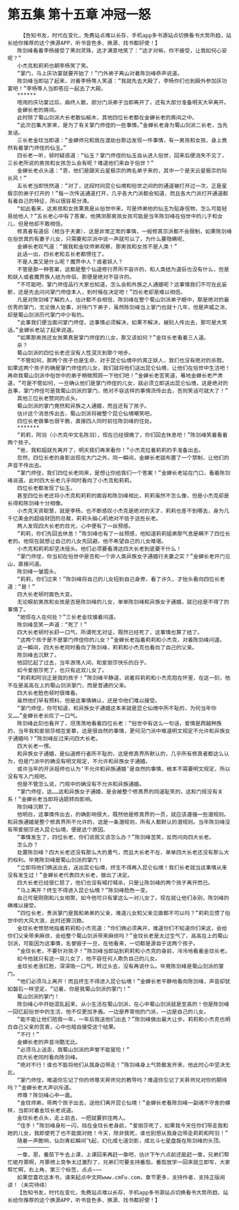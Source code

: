 # 第五集 第十五章 冲冠一怒
        【告知书友，时代在变化，免费站点难以长存，手机app多书源站点切换看书大势所趋，站长给你推荐的这个换源APP，听书音色多、换源、找书都好使！】
       陈剑峰看着李杨接受了黑剡灵珠，这才满意地笑了：“这才对嘛，你不接受，让我如何心安呢？”
       小杰克和莉莉也朝李杨笑了笑。
       “掌门，马上庆功宴就要开始了！”门外弟子离山对着陈剑峰恭声说道。
       陈剑峰当即站了起来，对着李杨等人笑道：“我就先去大殿了，李杨你们也到殿外参加庆功宴吧！”李杨等人当即答应一起去了大殿。
       ******
       喧闹的庆功宴过后，曲终人散，部分门派弟子当即离开了，还有大部分准备明天大早离开。
       金蝉长老的房间。
       此时除了蜀山剑派大长老散仙榆木，其他四位长老都在金蝉长老的房间之中。
       “此次召集大家来，是为了有关掌门师侄的一些事情。”金蝉长老身为蜀山剑派二长老，当先发话。
       三长老金玟当即道：“金蝉师兄和我在渡劫台那边发现一件事情，有一男孩和女孩，身上竟然有着掌门师侄的仙玉。”
       四长老一听，顿时疑惑道：“仙玉？掌门师侄的仙玉自从进入俗世，回来后便消失不见了，三长老所说的男孩和女孩怎么会有呢？难道他们来自于俗世？”
       金蝉长老点头道：“恩，他们是跟天云星极宗的两名弟子来的，其中一个是天云星极宗的际长风！”
       五长老当即恍然道：“对了，这段时间昆仑仙境和俗世之间的的通道被打开过一次，正是星极宗的弟子打开的！”每一次传送通道打开，几乎各大门派都会知道，而且各大门派打开通道都有着自己的特征，所以很容易分清。
       “如此看来，这男孩和女孩果真是从俗世中来，可是师弟他的仙玉为贴身信物，怎么可能轻易给他人？”五长老心中有了答案，他猜测那男孩女孩可能是当年陈剑峰在俗世中的儿子和女儿，但是他却不敢相信。
       修真者有道侣（相当于夫妻），这是非常正常的事情，一般修真宗派都不会限制，如果陈剑峰在俗世真的有妻子儿女，只需要和宗派中说一声就可以了，为什么要隐瞒呢、
       金蝉长老叹气道：“据我和金玟师弟观察，那男孩和女孩不是人类！”
       此话一出，四长老和五长老都愣住了。
       不是人类又是什么呢？魔界中人？或者妖人？
       不管是那一种答案，这都是整个仙道修行界所不容许的，和人类结为道侣也没有什么，但是和妖人或者魔界族人结为伴侣，那便是绝对不容许的。
       “不可能吧，掌门师侄品行大家也知道，怎么会和外族之人通婚呢？这事情我们不可在此妄断，还是先去问问掌门师侄本人，到时候在决定吧！”四长老却是难以相信。
       凡是对陈剑峰了解的人，估计都不会相信，陈剑峰在整个蜀山剑派弟子眼中，那是绝对的最优秀的掌门，无论做人处事，对待门下弟子，虽然陈剑峰当上掌门也就十几年，但是声威之浓，却是蜀山剑派历代掌门中少有的。
       “此事我们便当面问掌门师侄，这事情必须解决，如果不解决，被别人传出去，那可是大笑话。”金蝉长老站了起来说道。
       “如果那男孩还女孩果真是掌门师侄的儿女，那又该如何？”金玟长老看着三人道。
       杀？
       蜀山剑派的四位长老还没有人性泯灭到那个地步。
       “不管如何，那两个孩子也是生命，对于昆仑仙境中的真正妖人，我们也没有绝对的杀戮，如果这两个孩子的确是掌门师侄的儿女，我们就将他们送出昆仑仙境，让他们在俗世中生活吧！再命我蜀山剑派中俗世中的弟子稍微照顾一下他们吧！”金蝉长老苦笑道，蓦地金蝉长老严肃道，“可是不管如何，一旦确认他们是掌门师侄的儿女，就必须立即送出昆仑仙境，这是绝对的丑事，掌门师侄可是我蜀山剑派的掌门，绝对不容这样的事情流传出去，否则笑话可就大了！”
       其他三位长老赞同的点头。
       蜀山剑派的掌门竟然和异族之人通婚，而且还有了孩子。
       估计这个消息传出去，蜀山剑派将被整个昆仑仙境嘲笑吧。
       四位长老做事也很干脆，直接四人同时前往陈剑峰的住处。
       *******
       “莉莉，阿羽（小杰克中文名陈羽），现在已经很晚了，你们回去休息吧！”陈剑峰笑着看着两个孩子。
       “爸，我和姐就先离开了，明天我们再来看你！”小杰克拉着莉莉的手准备出去。
       忽然，四位长老的身影出现在大门之外，同一瞬间，金蝉长老就布置了一个禁制，让他们的声音不传出去。
       “掌门师侄，我们四位长老同来，是想让你给我们一个答案！”金蝉长老站在门口，看着陈剑峰说道。此时四大长老几乎同时看向了小杰克和莉莉。
       四位长老都发现了仙玉。
       甚至四位长老还将小杰克和莉莉的面容和陈剑峰相比，莉莉虽然不怎么像，但是小杰克却是长得和陈剑峰十分相像。
       小杰克天资聪慧，就是李杨，也不断感叹小杰克是绝对的天才，莉莉也差不到哪去，身为几千亿美金的超级财团的总裁，莉莉头脑心机绝对不低于这些长老。
       两人发现四大长老的目光，心中便有了一丝预感。
       “莉莉，你们先回去休息！”陈剑峰也有了一丝预感，他知道莉莉姐弟那气息是瞒不了四位长老的。他现在就想让自己的儿女先回避。他不希望自己的儿女难堪。
       小杰克和莉莉却坚决摇头。他们必须要看清这四大长老到底要干什么！
       “掌门师侄，你当初在俗世中是否和一个非人类异族女子通婚行夫妻之实？”金蝉长老开门见山，直接问道。
       陈剑峰一皱眉头。
       “莉莉，你们过来！”陈剑峰将自己的儿女招到自己身旁，看了许久，才抬头看向四位长老道：“是！”
       四大长老顿时面色大变。
       无论眼前男孩和女孩是否是陈剑峰的儿女，单单陈剑峰和异族女子通婚，就已经是不得了的事情了。
       “她现在人在何处？”三长老金玟接着问道。
       陈剑峰苦笑一声道：“死了！”
       四大长老顿时长舒一口气，所谓死无对证，既然已经死了，这事情也算了结了。
       “这两个孩子是不是掌门师侄你的儿女？”金蝉长老指着莉莉和小杰克，对着陈剑峰问道。
       这一瞬间，四大长老同时看向了陈剑峰，莉莉和小杰克也看向了自己的父亲。
       陈剑峰去沉默了。
       他回忆起了过去，当年游荡人间，和爱丽莎快乐的日子。
       如今爱丽莎死了，也只有这双儿女了。
       “莉莉和阿羽正是我的孩子！”陈剑峰平静道，说着将莉莉和小杰克抱在怀里，在这一刻，他不在是高高在上的蜀山剑派掌门，而是普通的父亲。
       四大长老脸色顿时很难看。
       虽然他们早有预料，但是这事情确认，还是令他们难以接受。
       “掌门师侄，你可知道，和异族女子通婚这本来就是昆仑仙境中所不耻的，为何当年你又……”金蝉长老长叹了一口气。
       陈剑峰此刻也看开了，坦荡荡地看着四位长老：“俗世中有这么一句话，爱情是跨越种族的，当年我和爱丽莎相互爱慕，这是很自然的事情，更何况门派中难道明文规定不允许和异族女子通婚吗？”陈剑峰反过来问四大长老。
       四大长老一愣。
       和异族女子通婚，是仙道修行者所不耻的，这是修真界所默认的，几乎所有修真者都这么认为，但是门派中的确没有明文规定，不允许和异族女子通婚。
       或许当年的开派祖师也认为‘不允许和异族通婚’是自然的事情，根本不需要明文规定，所以没有写入门规吧。
       但是不管怎么说，门规中的确没有不允许和异族通婚。
       “掌门师侄，这……这和异族女子通婚，是会被整个修真界的同道耻笑的，这和门规没有关系！”金蝉长老当即将话题转向影响。
       陈剑峰沉默了。
       他明白，这事情传出去，的确影响很大，既然他是修真界的一员，就应该遵循一些潜规则。和异族通婚是整个修真界所不允许的，这是一条潜规则，所有人都默认的潜规则。当年陈剑峰没有带爱丽莎进入昆仑仙境，便是这个原因。
       “事情发生了，四位长老，你们说我又该怎么办？”陈剑峰苦笑，反而问向四大长老。
       怎么办？
       处置陈剑峰？四大长老还没有那么大的勇气，而且大长老不在，单单四大长老还没有那么大的权利。毕竟陈剑峰是蜀山剑派的掌门！
       “立即将他们俩送出去，送出昆仑仙境，终生不得再入昆仑仙境！我们长老就当这事情从来没有发生过！”金蝉长老代表四大长老，做出了决定。
       四大长老已经很仁慈了，他们也没有喊打喊杀，只是让陈剑峰的两个孩子离开而已。
       “马上离开？终生不得进入昆仑仙境？”陈剑峰脸色一变。
       自己可是刚刚和儿女相聚，如今他可只有掌这么一对儿女了。现在就让他们永别，陈剑峰的确难以接受。
       “四位长老，贵派掌门是我和弟弟的父亲，难道儿女和父亲见面都不可以吗？”莉莉见惯了俗世中的大风大浪，此时还算沉稳。
       金玟长老愤怒地指着莉莉和小杰克道：“你们俩必须离开，难道你们不知道你们来这，会给你们父亲带来麻烦，会给整个蜀山剑派带来麻烦吗？”金玟长老是太过生气了，高高在上的蜀山剑派，可能因为这事情，名誉毁于一旦，在他看来，一切都是源自于这两个孩子。
       “金玟长老，不要针对孩子！”陈剑峰当即站到莉莉和小杰克的身前，冷冷地看着金玟长老。
       如今他就只有这一双儿女了，他不容任何人欺负自己的儿女。
       金玟长老涨红脸，深深吸一口气，转过头去，没有再说什么。毕竟陈剑峰是蜀山剑派的掌门。
       “他们必须马上离开！而且终生不得进入昆仑仙境！”金蝉长老平静地看向陈剑峰，声音却犹如磐石一样坚定，“记着，你是我蜀山剑派的掌门！”
       蜀山剑派的掌门！
       陈剑峰心中开始混乱起来，从小生活在蜀山剑派，在心中蜀山剑派就是至高的！但是陈剑峰一回忆起俗世中的生活，他不仅更加矛盾。一边是养育他的门派，一边是自己的儿女。
       “能不能让他们陪我一年，一年后我送他们出去？”陈剑峰做出最大让步。莉莉和小杰克也明白自己父亲的苦衷，心中也暗自接受这个结果。
       “不行！”
       金蝉长老的声音冷酷无比。
       “必须马上送走，我蜀山剑派的声誉不能冒险！”
       四大长老同时看向陈剑峰。
       “绝对不行！谁也不能将他们从我身边带走！”陈剑峰身上气势散发开来，他此时心中坚决无比。
       “掌门师侄，难道你忘记了你的师尊天昇师兄的教导吗？难道你忘记了天昇师兄对你的期待吗？”金蝉长老大声训斥道。
       师尊？陈剑峰心中一震。
       “金玟师弟，带两个孩子出去，送他们离开昆仑仙境！”金蝉长老看陈剑峰一副魂不守舍的模样，当即对着金玟长老说道。
       金玟长老点头，走上前去，一把就要抓住两人。
       “住手！”陈剑峰身形一闪，挡在金玟长老身前，“爱丽莎死了，如果我今天任你们带走我和她的儿女，我即使死了也不能面对她！今天，除非我死，谁也别想从我身边带走莉莉和阿羽！”
       随着一声脆响，仙剑青虹瞬间飞起，幻化成七道剑影，成北斗七星盘旋在陈剑峰的头顶。
       ——————————
       一章，恩，番茄下午去上课，上课回来再赶一章吧，估计下午六点前还能赶一章，兄弟们帮忙砸月票啊，月票榜上竞争太过激烈了，兄弟们可要支持番茄，番茄放学一回来就立即写，大家帮忙啊，右上角，第三个标签，点点~~~
       如果您喜欢这本书，请来起点中文网www.cmFu.com，章节更多，支持作者，支持正版阅读！（未完待续）
       【告知书友，时代在变化，免费站点难以长存，手机app多书源站点切换看书大势所趋，站长给你推荐的这个换源APP，听书音色多、换源、找书都好使！】
